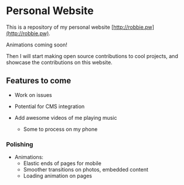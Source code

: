 # Personal Website

This is a repository of my personal website [http://robbie.pw](http://robbie.pw).

Animations coming soon!

Then I will start making open source contributions to cool projects, and showcase the contributions
on this website.

## Features to come
           
* Work on issues 
           
* Potential for CMS integration
               
* Add awesome videos of me playing music
   * Some to process on my phone

### Polishing 
         
* Animations:
   * Elastic ends of pages for mobile
   * Smoother transitions on photos, embedded content
   * Loading animation on pages

